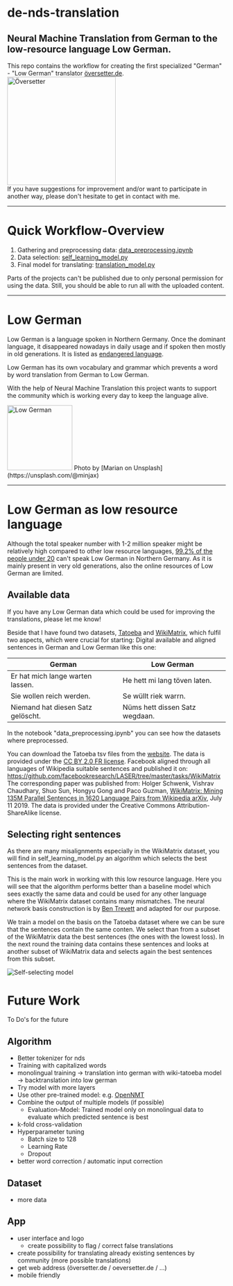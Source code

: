 # de-nds-translation

Neural Machine Translation from German to the low-resource language Low German.
------

This repo contains the workflow for creating the first specialized "German" - "Low German" translator [översetter.de](http://www.översetter.de/).
<br>
<img src="https://llmm.webo.family/index.php/s/WBMKp4oBEsKSSeo/download" alt="Översetter" width="250"/>
<br>
If you have suggestions for improvement and/or want to participate in another way, please don't hesitate to get in contact with me.

---
# Quick Workflow-Overview

1. Gathering and preprocessing data: [data_preprocessing.ipynb](https://github.com/mmcux/de-nds-translation/blob/master/data_preprocessing.ipynb)
2. Data selection: [self_learning_model.py](https://github.com/mmcux/de-nds-translation/blob/master/self_learning_model.py)
3. Final model for translating: [translation_model.py](https://github.com/mmcux/de-nds-translation/blob/master/translation_model.py)

Parts of the projects can't be published due to only personal permission for using the data. Still, you should be able to run all with the uploaded content.

---

# Low German

Low German is a language spoken in Northern Germany. Once the dominant language, it disappeared nowadays in daily usage and if spoken then mostly in old generations. It is listed as [endangered language](http://www.unesco.org/new/en/culture/themes/endangered-languages/atlas-of-languages-in-danger/).

Low German has its own vocabulary and grammar which prevents a word by word translation from German to Low German.

With the help of Neural Machine Translation this project wants to support the community which is working every day to keep the language alive.

<img src="https://unsplash.com/photos/T1IrtN3g8i8/download?force=true&w=640" alt="Low German" width="150"/>
Photo by [Marian on Unsplash](https://unsplash.com/@minjax)


---

# Low German as low resource language

Although the total speaker number with 1-2 million speaker might be relatively high compared to other low resource languages, [99.2% of the people under 20](http://www.ins-bremen.de/fileadmin/ins-bremen/user_upload/umfrage2016/broschuere-umfrage.pdf) can't speak Low German in Northern Germany.
As it is mainly present in very old generations, also the online resources of Low German are limited.

## Available data

If you have any Low German data which could be used for improving the translations, please let me know!

Beside that I have found two datasets, [Tatoeba](https://tatoeba.org/eng/) and [WikiMatrix](https://github.com/facebookresearch/LASER/tree/master/tasks/WikiMatrix), which fulfil two aspects, which were crucial for starting: Digital available and aligned sentences in German and Low German like this one:

|    German                              |    Low German                    |
| ---------------------------------------|----------------------------------|
|    Er hat mich lange warten lassen.    |    He hett mi lang töven laten.  |
|    Sie wollen reich werden.            |    Se wüllt riek warrn.          |
|    Niemand hat diesen Satz gelöscht.   |    Nüms hett dissen Satz wegdaan.|



In the notebook "data_preprocessing.ipynb" you can see how the datasets where preprocessed.

You can download the Tatoeba tsv files from the [website](https://tatoeba.org/eng/downloads). The data is provided under the [CC BY 2.0 FR license](https://creativecommons.org/licenses/by/2.0/de/#).
Facebook aligned through all languages of Wikipedia suitable sentences and published it on: https://github.com/facebookresearch/LASER/tree/master/tasks/WikiMatrix
The corresponding paper was published from: Holger Schwenk, Vishrav Chaudhary, Shuo Sun, Hongyu Gong and Paco Guzman, [WikiMatrix: Mining 135M Parallel Sentences in 1620 Language Pairs from Wikipedia arXiv](https://arxiv.org/abs/1907.05791), July 11 2019. The data is provided under the Creative Commons Attribution-ShareAlike license.


## Selecting right sentences

As there are many misalignments especially in the WikiMatrix dataset, you will find in self_learning_model.py an algorithm which selects the best sentences from the dataset.

This is the main work in working with this low resource language. Here you will see that the algorithm performs better than a baseline model which sees exactly the same data and could be used for any other language where the WikiMatrix dataset contains many mismatches. The neural network basis construction is by [Ben Trevett](https://github.com/bentrevett/pytorch-seq2seq) and adapted for our purpose.

We train a model on the basis on the Tatoeba dataset where we can be sure that the sentences contain the same conten. We select than from a subset of the WikiMatrix data the best sentences (the ones with the lowest loss). In the next round the training data contains these sentences and looks at another subset of WikiMatrix data and selects again the best sentences from this subset.

![Self-selecting model](https://llmm.webo.family/index.php/s/PSyQy22gSAoYJeK/download)




# Future Work

To Do's for the future

## Algorithm

* Better tokenizer for nds
* Training with capitalized words
* monolingual training -> translation into german with wiki-tatoeba model -> backtranslation into low german
* Try model with more layers
* Use other pre-trained model: e.g. [OpenNMT](https://opennmt.net/Models-py/)
* Combine the output of multiple models (if possible)
  * Evaluation-Model: Trained model only on monolingual data to evaluate which predicted sentence is best
* k-fold cross-validation
* Hyperparameter tuning
  * Batch size to 128
  * Learning Rate
  * Dropout
* better word correction / automatic input correction

## Dataset

* more data

## App

* user interface and logo
  * create possibility to flag / correct false translations
* create possibility for translating already existing sentences by community (more possible translations)
* get web address (översetter.de / oeversetter.de / ...)
* mobile friendly




```python

```
